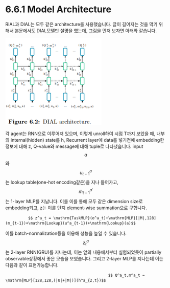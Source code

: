 # 6.6.1 Model Architecture

RIAL과 DIAL는 모두 같은 architecture를 사용했습니다. 글이 길어지는 것을 막기 위해서 본문에서도 DIAL모델만 설명을 했는데, 그림을 먼저 보자면 아래와 같습니다.

![](../../../.gitbook/assets/marl_16.png)

각 agent는 RNN으로 이루어져 있으며, 이렇게 unroll하여 시점 T까지 보았을 때, 내부의 internal\(hidden\) state를 h, Recurrent layer에 data를 넣기전에 embedding한 정보에 대해 z, Q-value와 message에 대해 tuple로 나타냈습니다. input $$a$$와 $$u^a_{t-1}$$는 lookup table\(one-hot encoding같은\)을 지나 들어가고, $$m^{a'}_{t-1}$$는 1-layer MLP를 지납니다. 이를 이를 통해 모두 같은 dimension size로 embedding되고, z는 이를 단지 element-wise summation으로 구합니다.

              $$ z^a_t = \mathrm{TaskMLP}(o^a_t)+\mathrm{MLP}[|M|,128](m_{t-1})+\mathrm{Lookup}(u^a_{t-1})+\mathrm{Lookup}(a)$$

 이를 batch-normalization등을 이용해 성능을 높일 수 있습니다. $$z^a_t$$는 2-layer RNN\(GRU\)를 지나는데, 이는 앞의 내용에서부터 실험되었듯이 partially observable상황에서 좋은 모습을 보였습니다. 그리고 2-layer MLP를 지나는데 이는 다음과 같이 표현가능합니다.

                                                 $$ Q^a_t,m^a_t = \mathrm{MLP}[128,128,(|U|+|M|)](h^a_{2,t})$$


